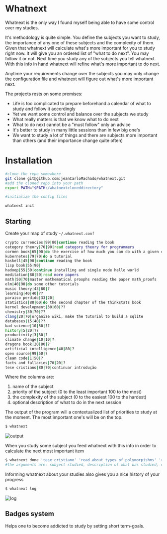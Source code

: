 # Whatnext

Whatnext is the only way I found myself being able to have some control
over my studies.

It's methodology is quite simple. You define the subjects you want to
study, the importance of any one of these subjects and the complexity of
them. Given that whatnext will calculate what's more
important for you to study right now. It will give you an ordered list
of "what to do next". You may follow it or not. Next time you study any
of the subjects you tell whatnext. With this info in hand whatnext will
refine what's more important to do next.

Anytime your requirements change over the subjects you may only change
the configuration file and whatnext will figure out what's more
important next.

The projects rests on some premises:

- Life is too complicated to prepare beforehand a calendar of what to study and follow it accordingly
- Yet we want some control and balance over the subjects we study
- What really matters is that we know what to do next
- What to do next cannot be a "must follow" only an advice
- It's better to study in many little sessions than in few big one's
- We want to study a lot of things and there are subjects more important than others (and their importance change quite often)

# Installation

```sh
#clone the repo somewhere
git clone git@github.com:jeanCarloMachado/whatnext.git
#add the cloned repo into your path
export PATH="$PATH:/whatnextcloneddirectory"

#initialize the config files

whatnext init
```

## Starting

Create your map of study ``~/.whatnext.conf``

```sh
crypto currencies|99|80|continue reading the book
category theory|70|90|read category theory for programmers
cormen book|65|90|do the exercise of how much you can do with a given complexity (wiki)
kubernetes|79|70|do a tutorial
haskell|45|90|continue reading the book
lisp book|55|90|
hadoop|55|50|continue installing and single node hello world
meditation|80|50|read more papers
math|50|70|master mathematical proophs reading the paper math_proofs 
elm|40|90|do some other tutorials
music theory|43|80|?
learning|40|40|??
paraiso perdido|33|20|
statistics|80|60|do the second chapter of the thinkstats book
kernel development|30|60|??
chemistry|30|70|??
clang|20|70|organize wiki, make the tutorial to build a sqlite
databases|15|40|??
bad science|10|50|??
history|5|20|??
productivity|3|30|?
climate change|10|10|?
dragons book|20|80|?
artificial intelligence|40|80|?
open source|99|50|?
clean code|1|50|?
facts and fallacies|70|20|?
tese cristiano|80|70|continuar introdução
```

Where the columns are:
1. name of the subject
2. priority of the subject (0 to the least important 100 to the most)
3. the complexity of the subject (0 to the easiest 100 to the hardest)
4. optional description of what to do in the next session

The output of the program will a contextualized list of priorities to
study at the moment. The most important one's will be on the top.

```sh
$ whatnext
```

![output](https://i.imgur.com/yP0qe1D.png)

When you study some subject you feed whatnext with this info in order to calculate the next most important item

```sh
$ whatnext done 'tese cristiano' 'read about types of polymorpishms' 'read about Damas-Milner conjecture' 
#the arguments are: subject studied, description of what was studied, description of what to do in the next session
```
Informing whatnext about your studies also gives you a nice history of your progress

```sh
$ whatnext log
```

![log](https://i.imgur.com/s7vayZd.png)


## Badges system

Helps one to become addicted to study by setting short term-goals.
